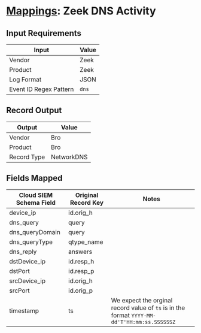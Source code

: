 # [Mappings](README.md): Zeek DNS Activity

## Input Requirements

|Input|Value|
|-----|-----|
|Vendor|Zeek|
|Product|Zeek|
|Log Format|JSON|
|Event ID Regex Pattern|`dns`|

## Record Output

|Output|Value|
|------|-----|
|Vendor|Bro|
|Product|Bro|
|Record Type|NetworkDNS|

## Fields Mapped

|Cloud SIEM Schema Field|Original Record Key|Notes|
|-----------------------|-------------------|-----|
|device_ip|id.orig_h||
|dns_query|query||
|dns_queryDomain|query||
|dns_queryType|qtype_name||
|dns_reply|answers||
|dstDevice_ip|id.resp_h||
|dstPort|id.resp_p||
|srcDevice_ip|id.orig_h||
|srcPort|id.orig_p||
|timestamp|ts|We expect the orginal record value of `ts` is in the format `YYYY-MM-dd'T'HH:mm:ss.SSSSSSZ`|

